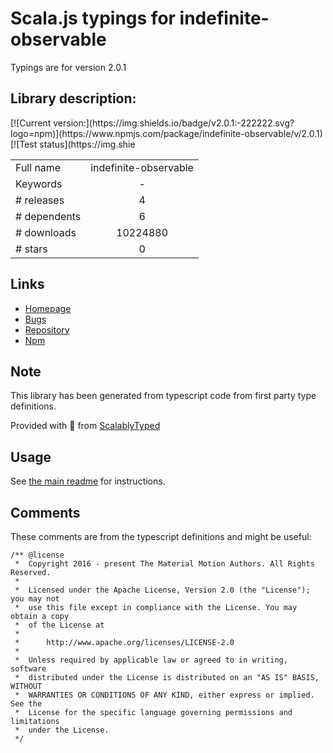 
# Scala.js typings for indefinite-observable

Typings are for version 2.0.1

 ## Library description:
<!-- TODO: update version number before releasing, here and in the script tag --> [![Current version:](https://img.shields.io/badge/v2.0.1:-222222.svg?logo=npm)](https://www.npmjs.com/package/indefinite-observable/v/2.0.1) [![Test status](https://img.shie

|                    |                 |
| ------------------ | :-------------: |
| Full name          | indefinite-observable |
| Keywords           | - |
| # releases         | 4 |
| # dependents       | 6 |
| # downloads        | 10224880 |
| # stars            | 0 |

## Links
- [Homepage](https://github.com/material-motion/indefinite-observable-js/#readme)
- [Bugs](https://github.com/material-motion/indefinite-observable-js/issues/)
- [Repository](https://github.com/material-motion/indefinite-observable-js)
- [Npm](https://www.npmjs.com/package/indefinite-observable)
    


## Note
This library has been generated from typescript code from first party type definitions.

Provided with :purple_heart: from [ScalablyTyped](https://github.com/oyvindberg/ScalablyTyped)

## Usage
See [the main readme](../../readme.md) for instructions.

## Comments

These comments are from the typescript definitions and might be useful:
```
/** @license
 *  Copyright 2016 - present The Material Motion Authors. All Rights Reserved.
 *
 *  Licensed under the Apache License, Version 2.0 (the "License"); you may not
 *  use this file except in compliance with the License. You may obtain a copy
 *  of the License at
 *
 *      http://www.apache.org/licenses/LICENSE-2.0
 *
 *  Unless required by applicable law or agreed to in writing, software
 *  distributed under the License is distributed on an "AS IS" BASIS, WITHOUT
 *  WARRANTIES OR CONDITIONS OF ANY KIND, either express or implied. See the
 *  License for the specific language governing permissions and limitations
 *  under the License.
 */

```

